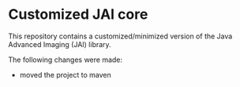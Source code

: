# Customized JAI core

This repository contains a customized/minimized version of the Java Advanced Imaging (JAI) library.

The following changes were made:

* moved the project to maven

